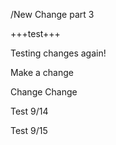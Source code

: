/New Change part 3

+++test+++


Testing changes again!

Make a change

Change Change

Test 9/14


Test 9/15
